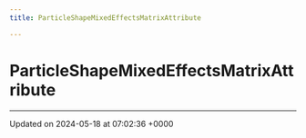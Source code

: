 ```yaml
---
title: ParticleShapeMixedEffectsMatrixAttribute

---
```


# ParticleShapeMixedEffectsMatrixAttribute





-------------------------------

Updated on 2024-05-18 at 07:02:36 +0000